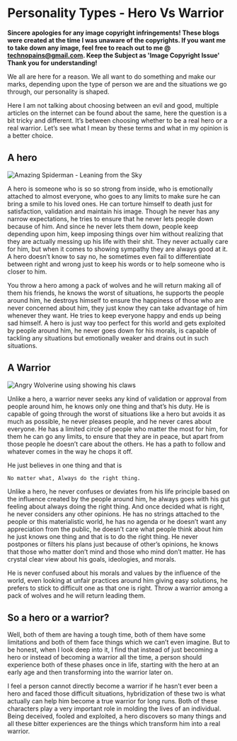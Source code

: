 # Personality Types - Hero Vs Warrior

**Sincere apologies for any image copyright infringements! These blogs were created at the time I was unaware of the copyrights. If you want me to take down any image, feel free to reach out to me @ technopains@gmail.com. Keep the Subject as 'Image Copyright Issue' Thank you for understanding!**

We all are here for a reason. We all want to do something and make our marks, depending upon the type of person we are and the situations we go through, our personality is shaped.

Here I am not talking about choosing between an evil and good, multiple articles on the internet can be found about the same, here the question is a bit tricky and different. It’s between choosing whether to be a real hero or a real warrior. Let’s see what I mean by these terms and what in my opinion is a better choice.

## A hero

![Amazing Spiderman - Leaning from the Sky](https://technopain.files.wordpress.com/2018/11/21.jpg)

A hero is someone who is so so strong from inside, who is emotionally attached to almost everyone, who goes to any limits to make sure he can bring a smile to his loved ones. He can torture himself to death just for satisfaction, validation and maintain his image. Though he never has any narrow expectations, he tries to ensure that he never lets people down because of him. And since he never lets them down, people keep depending upon him, keep imposing things over him without realizing that they are actually messing up his life with their shit. They never actually care for him, but when it comes to showing sympathy they are always good at it. A hero doesn’t know to say no, he sometimes even fail to differentiate between right and wrong just to keep his words or to help someone who is closer to him.

You throw a hero among a pack of wolves and he will return making all of them his friends, he knows the worst of situations, he supports the people around him, he destroys himself to ensure the happiness of those who are never concerned about him, they just know they can take advantage of him whenever they want. He tries to keep everyone happy and ends up being sad himself. A hero is just way too perfect for this world and gets exploited by people around him, he never goes down for his morals, is capable of tackling any situations but emotionally weaker and drains out in such situations.

## A Warrior

![Angry Wolverine using showing his claws](https://technopain.files.wordpress.com/2018/11/3.jpg)

Unlike a hero, a warrior never seeks any kind of validation or approval from people around him, he knows only one thing and that’s his duty. He is capable of going through the worst of situations like a hero but avoids it as much as possible, he never pleases people, and he never cares about everyone. He has a limited circle of people who matter the most for him, for them he can go any limits, to ensure that they are in peace, but apart from those people he doesn’t care about the others. He has a path to follow and whatever comes in the way he chops it off.

He just believes in one thing and that is

`No matter what, Always do the right thing.`

Unlike a hero, he never confuses or deviates from his life principle based on the influence created by the people around him, he always goes with his gut feeling about always doing the right thing. And once decided what is right, he never considers any other opinions. He has no strings attached to the people or this materialistic world, he has no agenda or he doesn’t want any appreciation from the public, he doesn’t care what people think about him he just knows one thing and that is to do the right thing. He never postpones or filters his plans just because of other’s opinions, he knows that those who matter don’t mind and those who mind don’t matter. He has crystal clear view about his goals, ideologies, and morals.

He is never confused about his morals and values by the influence of the world, even looking at unfair practices around him giving easy solutions, he prefers to stick to difficult one as that one is right. Throw a warrior among a pack of wolves and he will return leading them.

## So a hero or a warrior?

Well, both of them are having a tough time, both of them have some limitations and both of them face things which we can’t even imagine. But to be honest, when I look deep into it, I find that instead of just becoming a hero or instead of becoming a warrior all the time, a person should experience both of these phases once in life, starting with the hero at an early age and then transforming into the warrior later on.

I feel a person cannot directly become a warrior if he hasn’t ever been a hero and faced those difficult situations, hybridization of these two is what actually can help him become a true warrior for long runs. Both of these characters play a very important role in molding the lives of an individual. Being deceived, fooled and exploited, a hero discovers so many things and all these bitter experiences are the things which transform him into a real warrior.
